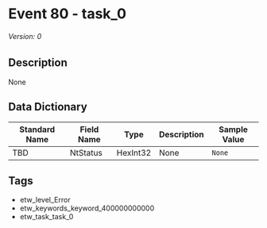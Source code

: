 # Event 80 - task_0
###### Version: 0

## Description
None

## Data Dictionary
|Standard Name|Field Name|Type|Description|Sample Value|
|---|---|---|---|---|
|TBD|NtStatus|HexInt32|None|`None`|

## Tags
* etw_level_Error
* etw_keywords_keyword_400000000000
* etw_task_task_0